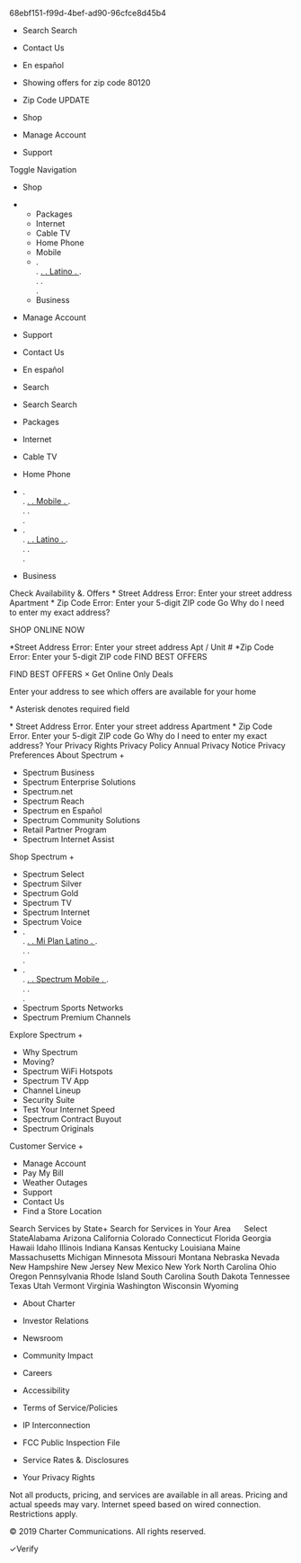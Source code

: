68ebf151-f99d-4bef-ad90-96cfce8d45b4

*   Search Search
*   Contact Us
    
*   En español
*   Showing offers for zip code 80120
    
*   Zip Code UPDATE

*   Shop
*   Manage Account
*   Support

Toggle Navigation

*   Shop
    
*   *   Packages
    *   Internet
    *   Cable TV
    *   Home Phone
    *   Mobile
    *   <div class="default linkComponent">. <div data-id="85f6dcf8-58d9-49a3-ac3a-69b24217f221" class="text-left spectrum-icon-before ">. <a href="/latino-plans.html" target="\_self" data-target="#" data-linkname="Latino" data-linktype="hamburger\_nav">. <span class="linkLabel ">. Latino </span>. </a>. </div>. <script>. jQuery(document).ready(function () { jQuery('.linkComponent \[data-id="85f6dcf8\\u002D58d9\\u002D49a3\\u002Dac3a\\u002D69b24217f221"\]').linkComponent(). }). </script>. </div>.
    *   Business
*   Manage Account
*   Support
*   Contact Us
*   En español
*   Search
    
*   Search Search

*   Packages
*   Internet
*   Cable TV
*   Home Phone
*   <div class="default linkComponent">. <div data-id="b787c503-984f-4e88-ab53-8314e0108054" class="text-left spectrum-icon-before ">. <a href="/mobile.html" target="\_parent" data-target="#" data-linkname="Mobile" data-linktype="global\_nav">. <span class="linkLabel ">. Mobile </span>. </a>. </div>. <script>. jQuery(document).ready(function () { jQuery('.linkComponent \[data-id="b787c503\\u002D984f\\u002D4e88\\u002Dab53\\u002D8314e0108054"\]').linkComponent(). }). </script>. </div>.
*   <div class="default linkComponent">. <div data-id="6e5264be-9089-408f-8f17-23815c450a0b" class="text-left spectrum-icon-before ">. <a href="/latino-plans.html" target="\_self" data-target="#" data-linkname="Latino" data-linktype="global\_nav">. <span class="linkLabel ">. Latino </span>. </a>. </div>. <script>. jQuery(document).ready(function () { jQuery('.linkComponent \[data-id="6e5264be\\u002D9089\\u002D408f\\u002D8f17\\u002D23815c450a0b"\]').linkComponent(). }). </script>. </div>.
*   Business

Check Availability &. Offers \* Street Address Error: Enter your street address Apartment \* Zip Code Error: Enter your 5-digit ZIP code Go Why do I need to enter my exact address?

SHOP ONLINE NOW

\*Street Address Error: Enter your street address Apt / Unit # \*Zip Code Error: Enter your 5-digit ZIP code FIND BEST OFFERS

FIND BEST OFFERS × Get Online Only Deals

Enter your address to see which offers are available for your home

\* Asterisk denotes required field

\* Street Address Error. Enter your street address Apartment \* Zip Code Error. Enter your 5-digit ZIP code Go Why do I need to enter my exact address? Your Privacy Rights Privacy Policy Annual Privacy Notice Privacy Preferences About Spectrum +

*   Spectrum Business
*   Spectrum Enterprise Solutions
*   Spectrum.net
*   Spectrum Reach
*   Spectrum en Español
*   Spectrum Community Solutions
*   Retail Partner Program
*   Spectrum Internet Assist

Shop Spectrum +

*   Spectrum Select
*   Spectrum Silver
*   Spectrum Gold
*   Spectrum TV
*   Spectrum Internet
*   Spectrum Voice
*   <div class="default linkComponent">. <div data-id="c518206c-813a-4d4a-b04a-10bd921d353b" class="text-left spectrum-icon-before ">. <a href="/latino-plans" target="\_self" data-target="#" data-linkname="Mi Plan Latino" data-linktype="global\_footer">. <span class="linkLabel ">. Mi Plan Latino </span>. </a>. </div>. <script>. jQuery(document).ready(function () { jQuery('.linkComponent \[data-id="c518206c\\u002D813a\\u002D4d4a\\u002Db04a\\u002D10bd921d353b"\]').linkComponent(). }). </script>. </div>.
*   <div class="default linkComponent">. <div data-id="c1e49084-823b-47b6-8546-19bbbcd8426c" class="text-left spectrum-icon-before ">. <a href="/mobile" target="\_self" data-target="#" data-linkname="Spectrum Mobile" data-linktype="global\_footer">. <span class="linkLabel ">. Spectrum Mobile </span>. </a>. </div>. <script>. jQuery(document).ready(function () { jQuery('.linkComponent \[data-id="c1e49084\\u002D823b\\u002D47b6\\u002D8546\\u002D19bbbcd8426c"\]').linkComponent(). }). </script>. </div>.
*   Spectrum Sports Networks
*   Spectrum Premium Channels

Explore Spectrum +

*   Why Spectrum
*   Moving?
*   Spectrum WiFi Hotspots
*   Spectrum TV App
*   Channel Lineup
*   Security Suite
*   Test Your Internet Speed
*   Spectrum Contract Buyout
*   Spectrum Originals

Customer Service +

*   Manage Account
*   Pay My Bill
*   Weather Outages
*   Support
*   Contact Us
*   Find a Store Location

Search Services by State+ Search for Services in Your Area      Select StateAlabama Arizona California Colorado Connecticut Florida Georgia Hawaii Idaho Illinois Indiana Kansas Kentucky Louisiana Maine Massachusetts Michigan Minnesota Missouri Montana Nebraska Nevada New Hampshire New Jersey New Mexico New York North Carolina Ohio Oregon Pennsylvania Rhode Island South Carolina South Dakota Tennessee Texas Utah Vermont Virginia Washington Wisconsin Wyoming

*   About Charter
*   Investor Relations
*   Newsroom
*   Community Impact
*   Careers
*   Accessibility

*   Terms of Service/Policies
*   IP Interconnection
*   FCC Public Inspection File
*   Service Rates &. Disclosures
*   Your Privacy Rights

Not all products, pricing, and services are available in all areas. Pricing and actual speeds may vary. Internet speed based on wired connection. Restrictions apply.

© 2019 Charter Communications. All rights reserved.

✓Verify